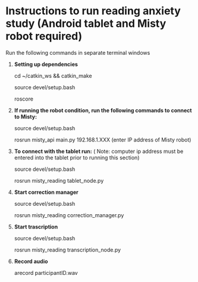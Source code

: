 # Instructions to run reading anxiety study (Android tablet and Misty robot required)

Run the following commands in separate terminal windows

1. **Setting up dependencies**

   cd ~/catkin_ws && catkin_make
   
   source devel/setup.bash
   
   roscore
   
2. **If running the robot condition, run the following commands to connect to Misty:**
   
    source devel/setup.bash
   
    rosrun misty_api main.py 192.168.1.XXX (enter IP address of Misty robot)
   
3. **To connect with the tablet run:** ( Note: computer ip address must be entered into the tablet prior to running this section)
   
   source devel/setup.bash
   
   rosrun misty_reading tablet_node.py
   
4. **Start correction manager** 
   
   source devel/setup.bash
   
   rosrun misty_reading correction_manager.py <storyno1> <storyno2>

5. **Start trascription** 
   
   source devel/setup.bash
   
   rosrun misty_reading transcription_node.py

6. **Record audio**
   
   arecord participantID.wav
